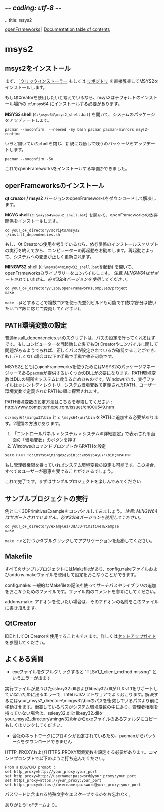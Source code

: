 ## -*- coding: utf-8 -*-
.. title: msys2

[openFrameworks](/) | [Documentation table of contents](table_of_contents.md)

msys2
=====

msys2をインストール
----------------

まず、 [1クリックインストーラー](https://msys2.github.io/) もしくは [リポジトリ](http://sourceforge.net/projects/msys2/files/Base/x86_64/) を直接解凍してMSYS2をインストールします。

もしQtCreatorを使用したいと考えているなら、msys2はデフォルトのインストール場所の c:\msys64 にインストールする必要があります。

**MSYS2 shell** (`C:\msys64\msys2_shell.bat`) を開いて、システムのパッケージをアップデートします。

    pacman --noconfirm  --needed -Sy bash pacman pacman-mirrors msys2-runtime

いちど開いていたshellを閉じ、新規に起動して残りのパッケージをアップデートします。

    pacman --noconfirm -Su

これでopenFrameworksをインストールする準備ができました。


openFrameworksのインストール
-------------------------

**qt creator / msys2** バージョンのopenFrameworksをダウンロードして解凍します。

**MSYS shell** (`C:\msys64\msys2_shell.bat`) を開いて、openFrameworksの依存関係をインストールします。

    cd your_oF_directory/scripts/msys2
    ./install_dependencies.sh`

もし、Qt Creatorの使用を考えているなら、依存関係のインストールスクリプトの実行を終えてから、コンピューターの再起動をお勧めします。再起動によって、システムへの変更が正しく更新されます。

 **MINGW32** shell (`C:\msys64\mingw32_shell.bat`を起動) を開いて、openFrameworksのライブラリーをコンパイルします。 
 *注意: MINGW64はサポートされていません。必ず32bitバージョンを使用してください。*

    cd your_oF_directory/libs/openFrameworksCompiled/project
    make

`make -j4`とすることで複数コアを使った並列ビルドも可能です(数字部分は使いたいコア数に応じて変更してください)。


PATH環境変数の設定
-------------------------

普通install_dependencies.shのスクリプトは、パスの設定を行ってくれるはずです。もしコンピューターを再起動した後でもQt Creatorやコンパイルに関して問題があるようであれば、正しくパスが設定されているか確認することができ、もし正しくない場合は以下の手動で手動で修正可能です。

MSYS2とともにopenFrameworksを使うためにはMSYS2のパッケージマネージャーである`pacman`が提供するいくつかのDLLが必要になります。PATH環境変数はDLLの場所をシステムに教えるためのものです。Windowsでは、実行ファイルはカレントディレクトリ、システム環境変数で定義されたPATH、ユーザー環境変数で定義されたPATHの順に探索されます。

PATH環境変数の設定方法はこちらを参照してください :  http://www.computerhope.com/issues/ch000549.htm

`c:\msys64\mingw32\bin` と `c:\msys64\usr\bin` をPATHに追加する必要があります。2種類の方法があります。

1. 「コントロールパネル > システム > システムの詳細設定」で表示される画面の「環境変数」のボタンを押す
2. WindowsのコマンドプロンプトからPATHを設定

```
setx PATH "c:\msys64\mingw32\bin;c:\msys64\usr\bin;%PATH%"
```

もし管理者権限を持っていればシステム環境変数の設定も可能です。この場合、すべてのユーザーが恩恵を受けることができるでしょう。

これで完了です。まずはサンプルプロジェクトを楽しんでみてください！

サンプルプロジェクトの実行
----------------

例として3DPrimitivesExampleをコンパイルしてみましょう。
*注意: MINGW64はサポートされていません。必ず32bitバージョンを使用してください。*

    cd your_oF_directory/examples/3d/3DPrimitivesExample
    make

`make run`と打つかダブルクリックしてアプリケーションを起動してください。


Makefile
--------

すべてのサンプルプロジェクトにはMakefileがあり、config.makeファイルおよびaddons.makeファイルを使用して設定をおこなうことができます。

config.make: 一般的なMakefileの記法を使ってサーチパスやライブラリの追加をおこなうためのファイルです。ファイル内のコメントを参考にしてください。

addons.make: アドオンを使いたい場合は、そのアドオンの名前をこのファイルに書き加えます。

QtCreator
---------

IDEとしてQt Creatorを使用することもできます。詳しくは[セットアップガイド](https://openframeworks.cc/ja/setup/qtcreator)を参照してください。

## よくある質問

- exeファイルをダブルクリックすると "TLSv1_1_client_method missing" というエラーが出ます

実行ファイルが見つけたssleay32.dllおよびlibeay32.dllがTLS v1.1をサポートしていないために出るエラーで、Intel iClsソフトウェアでよく起こります。解決するにはyour_msys2_directory\mingw32\binのパスを衝突しているパスより前に移動させます。衝突しているパスがシステム環境変数の中にあり、管理者権限を持っていない場合は、ssleay32.dllとlibeay32.dllをyour_msys2_directory\mingw32\binからexeファイルのあるフォルダにコピーもしくはリンクしてください。

- 会社のネットワークにプロキシが設定されているため、pacmanからパッケージをダウンロードできません

HTTP_PROXYおよびHTTPS_PROXY環境変数を設定する必要があります。コマンドプロンプトで以下のように打ち込んでください。

    From a DOS/CMD prompt :
    set http_proxy=http://your_proxy:your_port
    set http_proxy=http://username:password@your_proxy:your_port
    set https_proxy=https://your_proxy:your_port
    set https_proxy=https://username:password@your_proxy:your_port
パスワードに含まれる特殊文字をエスケープするのをお忘れなく。

ありがとう! oFチームより。

